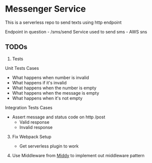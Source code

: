 # Messenger Service

This is a serverless repo to send texts using http endpoint

Endpoint in question -  /sms/send
Service used to send sms - AWS sns


## TODOs

1. Tests

Unit Tests Cases

- What happens when number is invalid
- What happens if it's invalid
- What happens when the number is empty
- What happens when the message is empty
- What happens when it's not empty

Integration Tests Cases

- Assert message and status code on http /post
  - Valid response
  - Invalid response

3. Fix Webpack Setup
    - Get serverless plugin to work

4. Use Middleware from [Middy](https://middy.js.org/) to implement out middleware pattern